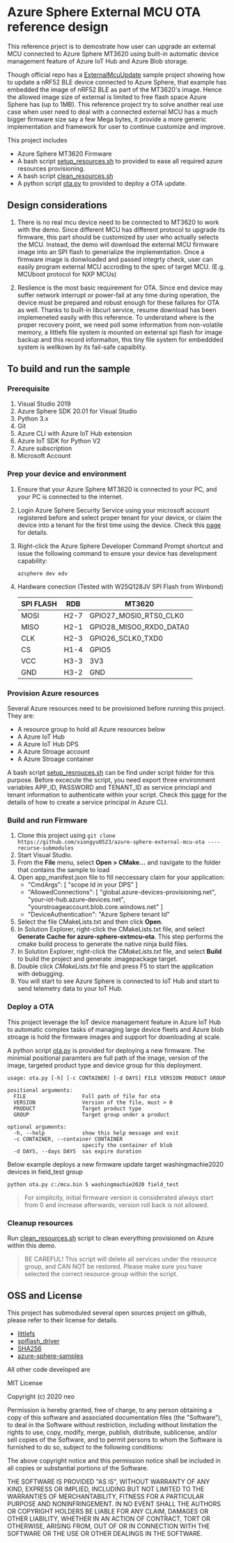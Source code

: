 ﻿# Azure Sphere External MCU OTA reference design

This reference prject is to demostrate how user can upgrade an external MCU connected to Azure Sphere MT3620 using built-in automatic device management feature of Azure IoT Hub and Azure Blob storage. 

Though official repo has a [ExternalMcuUpdate](https://github.com/Azure/azure-sphere-samples/tree/master/Samples/ExternalMcuUpdate) sample project showing how to update a nRF52 BLE device connected to Azure Sphere, that example has embedded the image of nRF52 BLE as part of the MT3620's image. Hence the allowed image size of external is limited to free flash space Azure Sphere has (up to 1MB). This reference project try to solve another real use case when user need to deal with a connected external MCU has a much bigger firmware size say a few Mega bytes, it provide a more generic implementation and framework for user to continue customize and improve.  

This project includes
  - Azure Sphere MT3620 Firmware
  - A bash script [setup_resources.sh](./script/setup_resources.sh) to provided to ease all required azure resources provisioning. 
  - A bash script [clean_resources.sh](./script/clean_resources.sh) 
  - A python script [ota.py](./script/ota.py) to provided to deploy a OTA update. 

## Design considerations

1. There is no real mcu device need to be connected to MT3620 to work with the demo. Since different MCU has different protocol to upgrade its firmware, this part should be customized by user who actually selects the MCU. Instead, the demo will download the external MCU firmware image into an SPI flash to generialize the implementation. Once a firmware image is donwloaded and passed integrty check, user can easily program external MCU accroding to the spec of target MCU. (E.g. MCUboot protocol for NXP MCUs)

2. Reslience is the most basic requirement for OTA. Since end device may suffer network interrupt or power-fail at any time during operation, the device must be prepared and robust enough for these failures for OTA as well. Thanks to built-in libcurl service, resume download has been implemeneted easily with this reference. To understand where is the proper recovery point, we need poll some information from non-volatile memory, a littlefs file system is mounted on external spi flash for image backup and this record informaiton, this tiny file system for embeddded system is wellkown by its fail-safe capaiblity.

## To build and run the sample

### Prerequisite

1. Visual Studio 2019
2. Azure Sphere SDK 20.01 for Visual Studio
3. Python 3.x
4. Git
5. Azure CLI with Azure IoT Hub extension
6. Azure IoT SDK for Python V2
7. Azure subscription
8. Microsoft Account

### Prep your device and environment

1. Ensure that your Azure Sphere MT3620 is connected to your PC, and your PC is connected to the internet.

2. Login Azure Sphere Security Service using your microsoft account registered before and select proper tenant for your device, or claim the device into a tenant for the first time using the device. Check this [page](https://docs.microsoft.com/en-us/azure-sphere/install/claim-device) for details.
   
3. Right-click the Azure Sphere Developer Command Prompt shortcut and issue the following command to ensure your device has development capability:

   ```
   azsphere dev edv
   ```

4. Hardware conection (Tested with W25Q128JV SPI Flash from Winbond)
   
    |  SPI FLASH | RDB  | MT3620 |
    |  ----  | ----  | ---- | 
    | MOSI  | H2-7 | GPIO27_MOSI0_RTS0_CLK0 |
    | MISO  | H2-1 | GPIO28_MISO0_RXD0_DATA0 |
    | CLK | H2-3 | GPIO26_SCLK0_TXD0 |
    | CS  | H1-4 | GPIO5 |
    | VCC  | H3-3 | 3V3 | 
    | GND  | H3-2 | GND |

### Provision Azure resources

Several Azure resources need to be provisioned before running this project. They are:

- A resource group to hold all Azure resources below
- A Azure IoT Hub
- A Azure IoT Hub DPS 
- A Azure Stroage account
- A Azure Stroage container

A bash script [setup_resrouces.sh](./script/setup_resources.sh) can be find under script folder for this purpose. Before excecute the script, you need export three environment variables APP_ID, PASSWORD and TENANT_ID as service princiapl and tenant information to authenticate within your script. Check this [page](https://docs.microsoft.com/en-us/cli/azure/create-an-azure-service-principal-azure-cli?view=azure-cli-latest) for the details of how to create a service principal in Azure CLI.

### Build and run Firmware

1. Clone this project using `git clone https://github.com/xiongyu0523/azure-sphere-external-mcu-ota ----recurse-submodules`
2. Start Visual Studio.
3. From the **File** menu, select **Open > CMake...** and navigate to the folder that contains the sample to load
4. Open app_manifest.json file to fill neccessary claim for your application:
   - "CmdArgs": [ "scope Id in your DPS" ]
   - "AllowedConnections": [ "global.azure-devices-provisioning.net", "your-iot-hub.azure-devices.net", "yourstroageaccount.blob.core.windows.net" ]
   - "DeviceAuthentication": "Azure Sphere tenant Id"
5. Select the file CMakeLists.txt and then click **Open**. 
6. In Solution Explorer, right-click the CMakeLists.txt file, and select **Generate Cache for azure-sphere-extmcu-ota**. This step performs the cmake build process to generate the native ninja build files. 
7. In Solution Explorer, right-click the *CMakeLists.txt* file, and select **Build** to build the project and generate .imagepackage target.
8. Double click *CMakeLists.txt* file and press F5 to start the application with debugging. 
9. You will start to see Azure Sphere is connected to IoT Hub and start to send telemetry data to your IoT Hub. 

### Deploy a OTA

This project leverage the IoT device management feature in Azure IoT Hub to automatic complex tasks of managing large device fleets and Azure blob stroage is hold the firmware images and support for downloading at scale. 

A python script [ota.py](./script/ota.py) is provided for deploying a new firmware. The minimial positional paramters are full path of the image, version of the image, targeted product type and device group for this deployment.

```
usage: ota.py [-h] [-c CONTAINER] [-d DAYS] FILE VERSION PRODUCT GROUP

positional arguments:
  FILE                  Full path of file for ota
  VERSION               Version of the file, must > 0
  PRODUCT               Target product type
  GROUP                 Target group under a product

optional arguments:
  -h, --help            show this help message and exit
  -c CONTAINER, --container CONTAINER
                        specify the container of blob
  -d DAYS, --days DAYS  sas expire duration
```

Below example deploys a new firmware update target washingmachie2020 devices in field_test group

```
python ota.py c:/mcu.bin 5 washingmachie2020 field_test
```

> For simplicity, initial firmware version is considerated always start from 0 and increase afterwards, version roll back is not allowed. 

### Cleanup resources

Run [clean_resources.sh](./scripts/clean_resources.sh) script to clean everything provisioned on Azure within this demo. 

> BE CAREFUL! This script will delete all services under the resource group, and CAN NOT be restored. Please make sure you have selected the correct resource group within the script. 

## OSS and License

This project has submoduled several open sources project on github, please refer to their license for details. 

- [littlefs](https://github.com/ARMmbed/littlefs)
- [spiflash_driver](https://github.com/pellepl/spiflash_driver)
- [SHA256](https://github.com/ilvn/SHA256)
- [azure-sphere-samples](https://github.com/Azure/azure-sphere-samples)

All other code developed are 

MIT License

Copyright (c) 2020 neo

Permission is hereby granted, free of charge, to any person obtaining a copy
of this software and associated documentation files (the "Software"), to deal
in the Software without restriction, including without limitation the rights
to use, copy, modify, merge, publish, distribute, sublicense, and/or sell
copies of the Software, and to permit persons to whom the Software is
furnished to do so, subject to the following conditions:

The above copyright notice and this permission notice shall be included in all
copies or substantial portions of the Software.

THE SOFTWARE IS PROVIDED "AS IS", WITHOUT WARRANTY OF ANY KIND, EXPRESS OR
IMPLIED, INCLUDING BUT NOT LIMITED TO THE WARRANTIES OF MERCHANTABILITY,
FITNESS FOR A PARTICULAR PURPOSE AND NONINFRINGEMENT. IN NO EVENT SHALL THE
AUTHORS OR COPYRIGHT HOLDERS BE LIABLE FOR ANY CLAIM, DAMAGES OR OTHER
LIABILITY, WHETHER IN AN ACTION OF CONTRACT, TORT OR OTHERWISE, ARISING FROM,
OUT OF OR IN CONNECTION WITH THE SOFTWARE OR THE USE OR OTHER DEALINGS IN THE
SOFTWARE.
